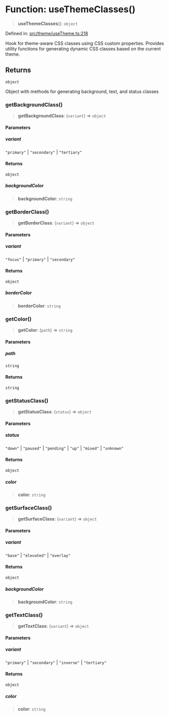 # Function: useThemeClasses()

> **useThemeClasses**(): `object`

Defined in: [src/theme/useTheme.ts:218](https://github.com/Nick2bad4u/Uptime-Watcher/blob/dca5483e793478722cd3e6e125cafcec5fc771f0/src/theme/useTheme.ts#L218)

Hook for theme-aware CSS classes using CSS custom properties.
Provides utility functions for generating dynamic CSS classes based on the current theme.

## Returns

`object`

Object with methods for generating background, text, and status classes

### getBackgroundClass()

> **getBackgroundClass**: (`variant`) => `object`

#### Parameters

##### variant

`"primary"` | `"secondary"` | `"tertiary"`

#### Returns

`object`

##### backgroundColor

> **backgroundColor**: `string`

### getBorderClass()

> **getBorderClass**: (`variant`) => `object`

#### Parameters

##### variant

`"focus"` | `"primary"` | `"secondary"`

#### Returns

`object`

##### borderColor

> **borderColor**: `string`

### getColor()

> **getColor**: (`path`) => `string`

#### Parameters

##### path

`string`

#### Returns

`string`

### getStatusClass()

> **getStatusClass**: (`status`) => `object`

#### Parameters

##### status

`"down"` | `"paused"` | `"pending"` | `"up"` | `"mixed"` | `"unknown"`

#### Returns

`object`

##### color

> **color**: `string`

### getSurfaceClass()

> **getSurfaceClass**: (`variant`) => `object`

#### Parameters

##### variant

`"base"` | `"elevated"` | `"overlay"`

#### Returns

`object`

##### backgroundColor

> **backgroundColor**: `string`

### getTextClass()

> **getTextClass**: (`variant`) => `object`

#### Parameters

##### variant

`"primary"` | `"secondary"` | `"inverse"` | `"tertiary"`

#### Returns

`object`

##### color

> **color**: `string`
